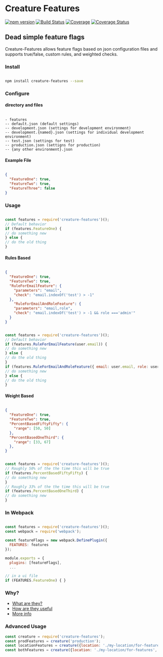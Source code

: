 # Creature Features

[![npm version](https://badge.fury.io/js/fuxor.svg)](https://badge.fury.io/js/fuxor) [![Build Status](https://travis-ci.org/Kevnz/creature-features.svg?branch=master)](https://travis-ci.org/Kevnz/creature-features) [![Coverage](https://img.shields.io/badge/endpoint.svg?color=brightgreen&label=Coverage&logoColor=brightgreen&url=https%3A%2F%2Fkevinisom.info%2Fcreature-features%2Fbadge.json)](https://kevinisom.info/creature-features/coverage/) [![Coverage Status](https://coveralls.io/repos/github/Kevnz/creature-features/badge.svg?branch=master)](https://coveralls.io/github/Kevnz/creature-features?branch=master)

## Dead simple feature flags

Creature-Features allows feature flags based on json configuration files and supports true/false, custom rules, and weighted checks.

### Install

```bash

npm install creature-features --save
```

### Configure

#### directory and files

```

- features
-- default.json (default settings)
-- development.json (settings for development environment)
-- development.{named}.json (settings for individual development environment)
-- test.json (settings for test)
-- production.json (settigns for production)
-- {any other environment}.json
```

#### Example File

```json

{
  "FeatureOne": true,
  "FeatureTwo": true,
  "FeatureThree": false
}
```

### Usage

```javascript

const features = require('creature-features')();
// Default behavior
if (features.FeatureOne) {
// do something new
} else {
// do the old thing
}
```
#### Rules Based
```json

{
  "FeatureOne": true,
  "FeatureTwo": true,
  "RuleForEmailFeature": {
    "parameters": "email",
    "check": "email.indexOf('test') > -1"
  },
	"RuleForEmailAndRoleFeature": {
    "parameters": "email,role",
    "check": "email.indexOf('test') > -1 && role ==='admin'"
  }
}
```

```javascript

const features = require('creature-features')();
// Default behavior
if (features.RuleForEmailFeature(user.email)) {
// do something new
} else {
// do the old thing
}
if (features.RuleForEmailAndRoleFeature({ email: user.email, role: user.account.role })) {
// do something new
} else {
// do the old thing
}
```

#### Weight Based

```json

{
  "FeatureOne": true,
  "FeatureTwo": true,
  "PercentBasedFiftyFifty": {
    "range": [50, 50]
  },
  "PercentBasedOneThird": {
    "range": [33, 67]
  },
}
```

```javascript

const features = require('creature-features')();
// Roughly 50% of the the time this will be true
if (features.PercentBasedFiftyFifty) {
// do something new
}
// Roughly 33% of the the time this will be true
if (features.PercentBasedOneThird) {
// do something new
}

```

### In Webpack

```javascript

const features = require('creature-features')();
const webpack = require('webpack');

const featureFlags = new webpack.DefinePlugin({
  FEATURES: features
});

module.exports = {
  plugins: [featureFlags],
  ...

// in a ui file
if (FEATURES.FeatureOne) { }
```

### Why?

* [What are they?](https://martinfowler.com/articles/feature-toggles.html)
* [How are they useful](http://code.flickr.net/2009/12/02/flipping-out/)
* [More info](http://featureflags.io/)

### Advanced Usage

```javascript
const creature = require('creature-features');
const prodFeatures = creature('production');
const locationFeatures = creature({location: './my-location/for-features'});
const bothFeatures = creature({location: './my-location/for-features', env: 'staging'});

```
